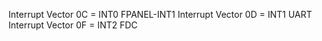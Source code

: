 Interrupt Vector 0C = INT0 FPANEL-INT1
Interrupt Vector 0D = INT1 UART
Interrupt Vector 0F = INT2 FDC